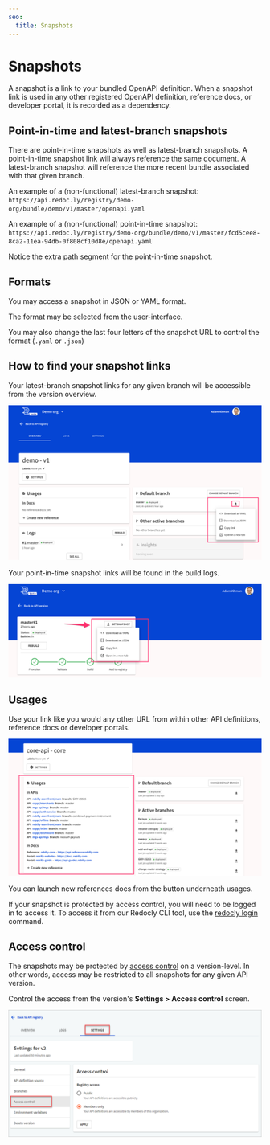```yaml
---
seo:
  title: Snapshots
---
```


# Snapshots

A snapshot is a link to your bundled OpenAPI definition.
When a snapshot link is used in any other registered OpenAPI definition, reference docs, or developer portal, it is recorded as a dependency.

## Point-in-time and latest-branch snapshots

There are point-in-time snapshots as well as latest-branch snapshots.
A point-in-time snapshot link will always reference the same document.
A latest-branch snapshot will reference the more recent bundle associated with that given branch.

An example of a (non-functional) latest-branch snapshot:
`https://api.redoc.ly/registry/demo-org/bundle/demo/v1/master/openapi.yaml`

An example of a (non-functional) point-in-time snapshot:
`https://api.redoc.ly/registry/demo-org/bundle/demo/v1/master/fcd5cee8-8ca2-11ea-94db-0f808cf10d8e/openapi.yaml`

Notice the extra path segment for the point-in-time snapshot.

## Formats

You may access a snapshot in JSON or YAML format.

The format may be selected from the user-interface.

You may also change the last four letters of the snapshot URL to control the format (`.yaml` or `.json`)

## How to find your snapshot links

Your latest-branch snapshot links for any given branch will be accessible from the version overview.

![latest-branch snapshot links](./images/snapshot-from-overview.png)

Your point-in-time snapshot links will be found in the build logs.

![point-in-time snapshot](./images/snapshot-pit.png)

## Usages

Use your link like you would any other URL from within other API definitions, reference docs or developer portals.

![usages](./images/usages.png)

You can launch new references docs from the button underneath usages.

If your snapshot is protected by access control, you will need to be logged in to access it.
To access it from our Redocly CLI tool, use the [redocly login](/docs/cli/commands/login) command.

## Access control

The snapshots may be protected by [access control](../../settings/access-control.md) on a version-level.
In other words, access may be restricted to all snapshots for any given API version.

Control the access from the version's **Settings > Access control** screen.

![access controls](./images/versions-access-control.png)
